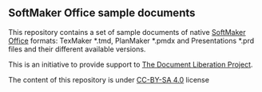 ## SoftMaker Office sample documents

This repository contains a set of sample documents of native [SoftMaker Office](http://www.softmaker.com/) formats: TexMaker *.tmd, PlanMaker *.pmdx and Presentations *.prd files and their different available versions.

This is an initiative to provide support to [The Document Liberation Project](http://www.documentliberation.org/).

The content of this repository is under [CC-BY-SA 4.0](https://creativecommons.org/licenses/by-sa/4.0/) license
